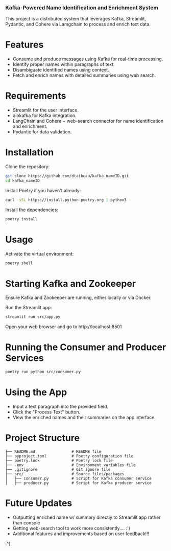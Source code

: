 ### Kafka-Powered Name Identification and Enrichment System
This project is a distributed system that leverages Kafka, Streamlit, Pydantic, and Cohere via Lamgchain to process and enrich text data.

# Features
* Consume and produce messages using Kafka for real-time processing.
* Identify proper names within paragraphs of text.
* Disambiguate identified names using context.
* Fetch and enrich names with detailed summaries using web search.

# Requirements
- Streamlit for the user interface.
- aiokafka for Kafka integration.
- LangChain and Cohere + web-search connector for name identification and enrichment.
- Pydantic for data validation.

# Installation
Clone the repository:

```sh
git clone https://github.com/dtaibeau/kafka_nameID.git
cd kafka_nameID
```

Install Poetry if you haven't already:

```sh
curl -sSL https://install.python-poetry.org | python3 -
```

Install the dependencies:

```sh
poetry install
```

# Usage
Activate the virtual environment:

```sh
poetry shell
```

# Starting Kafka and Zookeeper
Ensure Kafka and Zookeeper are running, either locally or via Docker.

Run the Streamlit app:
```sh
streamlit run src/app.py
```

Open your web browser and go to http://localhost:8501

# Running the Consumer and Producer Services
```sh
poetry run python src/consumer.py
```

# Using the App
- Input a text paragraph into the provided field.
- Click the "Process Text" button.
- View the enriched names and their summaries on the app interface.

# Project Structure

```plaintext
├── README.md                # README file
├── pyproject.toml           # Poetry configuration file
├── poetry.lock              # Poetry lock file
├── .env                     # Environment variables file
├── .gitignore               # Git ignore file
├── src/                     # Source files/packages
│   ├── consumer.py          # Script for Kafka consumer service
│   ├── producer.py          # Script for Kafka producer service
```

# Future Updates
- Outputting enriched name w/ summary directly to Streamlit app rather than console
- Getting web-search tool to work more consistently.... :')
- Additional features and improvements based on user feedback!!!

:^)








